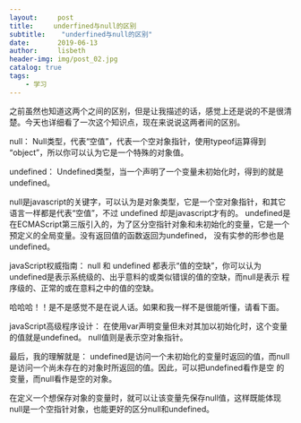 ```yaml
---
layout:     post
title:     underfined与null的区别
subtitle:    "underfined与null的区别"
date:       2019-06-13
author:     lisbeth
header-img: img/post_02.jpg
catalog: true
tags:
    - 学习
---
```


之前虽然也知道这两个之间的区别，但是让我描述的话，感觉上还是说的不是很清楚。今天也详细看了一次这个知识点，现在来说说这两者间的区别。

 

null： Null类型，代表“空值”，代表一个空对象指针，使用typeof运算得到 “object”，所以你可以认为它是一个特殊的对象值。

undefined： Undefined类型，当一个声明了一个变量未初始化时，得到的就是undefined。

null是javascript的关键字，可以认为是对象类型，它是一个空对象指针，和其它语言一样都是代表“空值”，不过 undefined 却是javascript才有的。
undefined是在ECMAScript第三版引入的，为了区分空指针对象和未初始化的变量，它是一个预定义的全局变量。没有返回值的函数返回为undefined，
没有实参的形参也是undefined。

 

javaScript权威指南： null 和 undefined 都表示“值的空缺”，你可以认为undefined是表示系统级的、出乎意料的或类似错误的值的空缺，而null是表示
程序级的、正常的或在意料之中的值的空缺。

哈哈哈！！是不是感觉不是在说人话。如果和我一样不是很能听懂，请看下面。

 

javaScript高级程序设计： 在使用var声明变量但未对其加以初始化时，这个变量的值就是undefined。   null值则是表示空对象指针。

 

最后，我的理解就是： undefined是访问一个未初始化的变量时返回的值，而null是访问一个尚未存在的对象时所返回的值。因此，可以把undefined看作是空
的变量，而null看作是空的对象。

在定义一个想保存对象的变量时，就可以让该变量先保存null值，这样既能体现null是一个空指针对象，也能更好的区分null和undefined。
